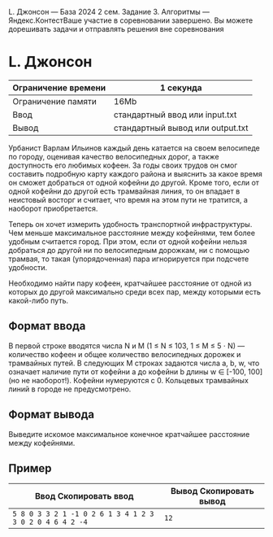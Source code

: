 L. Джонсон — База 2024 2 сем. Задание 3. Алгоритмы — Яндекс.КонтестВаше участие в соревновании завершено. Вы можете дорешивать задачи и отправлять решения вне соревнования

# L. Джонсон

| Ограничение времени | 1 секунда |
| --- | --- |
| Ограничение памяти | 16Mb |
| Ввод | стандартный ввод или input.txt |
| Вывод | стандартный вывод или output.txt |

Урбанист Варлам Ильинов каждый день катается на своем велосипеде по городу, оценивая качество велосипедных дорог, а также
доступность его любимых кофеен. За годы своих трудов он смог составить подробную карту каждого района и выяснить за какое
время он сможет добраться от одной кофейни до другой. Кроме того, если от одной кофейни до другой есть трамвайная линия, то
он впадает в неистовый восторг и считает, что время на этом пути не тратится, а наоборот приобретается.

Теперь он хочет измерить удобность транспортной инфраструктуры. Чем меньше максимальное расстояние между кофейнями, тем более
удобным считается город. При этом, если от одной кофейни нельзя добраться до другой ни по велосипедным дорожкам, ни с помощью
трамвая, то такая (упорядоченная) пара игнорируется при подсчете удобности.

Необходимо найти пару кофеен, кратчайшее расстояние от одной из которых до другой максимально среди всех пар, между которыми
есть какой-либо путь.

## Формат ввода

В первой строке вводятся числа N и M (1 ≤ N ≤ 103, 1 ≤ M ≤ 5 ⋅ N) — количество кофеен и общее количество велосипедных дорожек и трамвайных путей. В следующих M строках задаются числа a, b, w, что означает наличие пути от кофейни a до кофейни b длины w ∈ \[-100, 100\] (но не наоборот!). Кофейни нумеруются с 0. Кольцевых трамвайных линий в городе не предусмотрено.

## Формат вывода

Выведите искомое максимальное конечное кратчайшее расстояние между кофейнями.

## Пример

| Ввод Скопировать ввод | Вывод Скопировать вывод |
| --- | --- |
| `5 8 0 3 3 2 1 -1 0 2 6 1 3 4 1 2 3 3 0 2 0 4 6 4 2 -4 ` | `12 ` |
